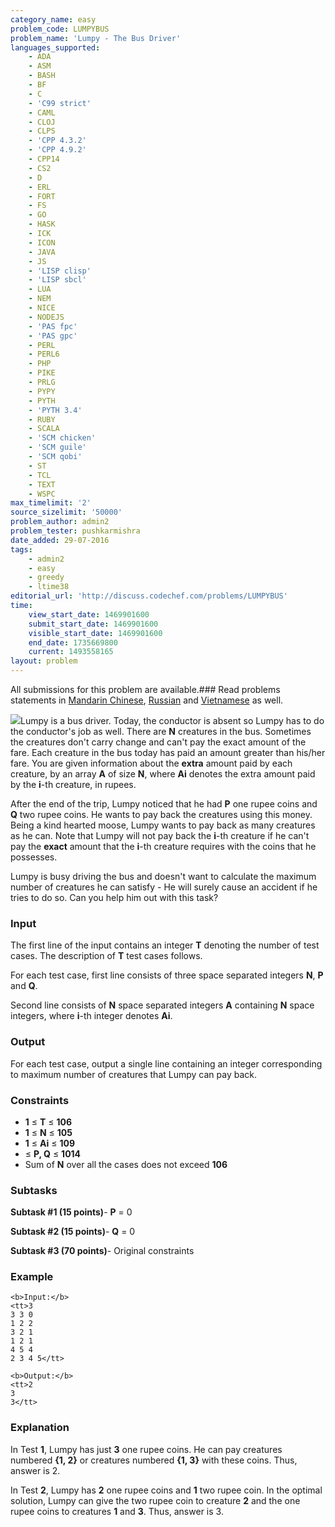```yaml
---
category_name: easy
problem_code: LUMPYBUS
problem_name: 'Lumpy - The Bus Driver'
languages_supported:
    - ADA
    - ASM
    - BASH
    - BF
    - C
    - 'C99 strict'
    - CAML
    - CLOJ
    - CLPS
    - 'CPP 4.3.2'
    - 'CPP 4.9.2'
    - CPP14
    - CS2
    - D
    - ERL
    - FORT
    - FS
    - GO
    - HASK
    - ICK
    - ICON
    - JAVA
    - JS
    - 'LISP clisp'
    - 'LISP sbcl'
    - LUA
    - NEM
    - NICE
    - NODEJS
    - 'PAS fpc'
    - 'PAS gpc'
    - PERL
    - PERL6
    - PHP
    - PIKE
    - PRLG
    - PYPY
    - PYTH
    - 'PYTH 3.4'
    - RUBY
    - SCALA
    - 'SCM chicken'
    - 'SCM guile'
    - 'SCM qobi'
    - ST
    - TCL
    - TEXT
    - WSPC
max_timelimit: '2'
source_sizelimit: '50000'
problem_author: admin2
problem_tester: pushkarmishra
date_added: 29-07-2016
tags:
    - admin2
    - easy
    - greedy
    - ltime38
editorial_url: 'http://discuss.codechef.com/problems/LUMPYBUS'
time:
    view_start_date: 1469901600
    submit_start_date: 1469901600
    visible_start_date: 1469901600
    end_date: 1735669800
    current: 1493558165
layout: problem
---
```

All submissions for this problem are available.###  Read problems statements in [Mandarin Chinese](http://www.codechef.com/download/translated/LTIME38/mandarin/LUMPYBUS.pdf), [Russian](http://www.codechef.com/download/translated/LTIME38/russian/LUMPYBUS.pdf) and [Vietnamese](http://www.codechef.com/download/translated/LTIME38/vietnamese/LUMPYBUS.pdf) as well.

![](https://codechef_shared.s3.amazonaws.com/upfiles/Bus_Driver_Lumpy_2.jpg)Lumpy is a bus driver. Today, the conductor is absent so Lumpy has to do the conductor's job as well. There are **N** creatures in the bus. Sometimes the creatures don't carry change and can't pay the exact amount of the fare. Each creature in the bus today has paid an amount greater than his/her fare. You are given information about the **extra** amount paid by each creature, by an array **A** of size **N**, where **Ai** denotes the extra amount paid by the **i**-th creature, in rupees.

After the end of the trip, Lumpy noticed that he had **P** one rupee coins and **Q** two rupee coins. He wants to pay back the creatures using this money. Being a kind hearted moose, Lumpy wants to pay back as many creatures as he can. Note that Lumpy will not pay back the **i**-th creature if he can't pay the **exact** amount that the **i**-th creature requires with the coins that he possesses.

Lumpy is busy driving the bus and doesn't want to calculate the maximum number of creatures he can satisfy - He will surely cause an accident if he tries to do so. Can you help him out with this task?

### Input

The first line of the input contains an integer **T** denoting the number of test cases. The description of **T** test cases follows.

For each test case, first line consists of three space separated integers **N**, **P** and **Q**.

Second line consists of **N** space separated integers **A** containing **N** space integers, where **i**-th integer denotes **Ai**.

### Output

For each test case, output a single line containing an integer corresponding to maximum number of creatures that Lumpy can pay back.

### Constraints

- **1** ≤ **T** ≤ **106**
- **1** ≤ **N** ≤ **105**
- **1** ≤ **Ai** ≤ **109**
- ≤ **P, Q** ≤ **1014**
- Sum of **N** over all the cases does not exceed **106**

### Subtasks

**Subtask #1 (15 points)**- **P** = 0

**Subtask #2 (15 points)**- **Q** = 0

**Subtask #3 (70 points)**- Original constraints

### Example

```
<b>Input:</b>
<tt>3
3 3 0
1 2 2
3 2 1
1 2 1
4 5 4
2 3 4 5</tt>

<b>Output:</b>
<tt>2
3
3</tt>

```
### Explanation

 In Test **1**, Lumpy has just **3** one rupee coins. He can pay creatures numbered **{1, 2}** or creatures numbered **{1, 3}** with these coins. Thus, answer is 2.

 In Test **2**, Lumpy has **2** one rupee coins and **1** two rupee coin. In the optimal solution, Lumpy can give the two rupee coin to creature **2** and the one rupee coins to creatures **1** and **3**. Thus, answer is 3.